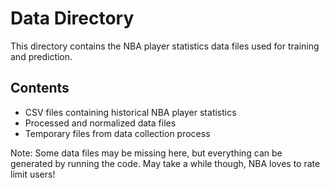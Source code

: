# Data Directory

This directory contains the NBA player statistics data files used for training and prediction.

## Contents
- CSV files containing historical NBA player statistics
- Processed and normalized data files
- Temporary files from data collection process

Note: Some data files may be missing here, but everything can be generated by running the code. May take a while though, NBA loves to rate limit users!

